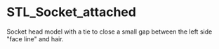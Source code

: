 # STL_Socket_attached
Socket head model with a tie to close a small gap between the left side "face line" and hair.
